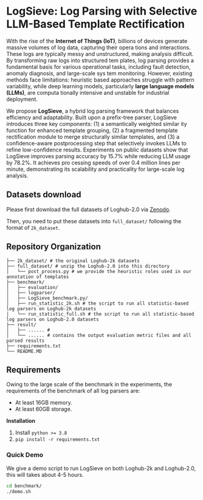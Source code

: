 # LogSieve: Log Parsing with Selective LLM-Based Template Rectification

With the rise of the **Internet of Things (IoT)**, billions of devices generate massive volumes of log data, capturing their opera tions and interactions. These logs are typically messy and unstructured, making analysis difficult. By transforming raw logs into structured tem plates, log parsing provides a fundamental basis for various operational tasks, including fault detection, anomaly diagnosis, and large-scale sys tem monitoring. However, existing methods face limitations: heuristic based approaches struggle with pattern variability, while deep learning models, particularly **large language models (LLMs)**, are computa tionally intensive and unstable for industrial deployment. 

We propose **LogSieve**, a hybrid log parsing framework that balances efficiency and adaptability. Built upon a prefix-tree parser, LogSieve introduces three key components: (1) a semantically weighted similar ity function for enhanced template grouping, (2) a fragmented template rectification module to merge structurally similar templates, and (3) a confidence-aware postprocessing step that selectively invokes LLMs to refine low-confidence results. Experiments on public datasets show that LogSieve improves parsing accuracy by 15.7% while reducing LLM usage by 78.2%. It achieves pro cessing speeds of over 0.4 million lines per minute, demonstrating its scalability and practicality for large-scale log analysis.


## Datasets download

Please first download the full datasets of Loghub-2.0 via [Zenodo](https://zenodo.org/record/8275861).

Then, you need to put these datasets into `full_dataset/` following the format of `2k_dataset`.


## Repository Organization 

```
├── 2k_dataset/ # the original Loghub-2k datasets
├── full_dataset/ # unzip the Loghub-2.0 into this directory
│   └── post_process.py # we provide the heuristic roles used in our annotation of templates 
├── benchmark/
│   ├── evaluation/
│   ├── logparser/
│   ├── LogSieve_benchmark.py/
│   ├── run_statistic_2k.sh # the script to run all statistic-based log parsers on Loghub-2k datasets
│   └── run_statistic_full.sh # the script to run all statistic-based log parsers on Loghub-2.0 datasets
├── result/
│   ├── ...... # 
│   └── ...... # contains the output evaluation metric files and all parsed results
├── requirements.txt
└── README.MD
```

## Requirements

Owing to the large scale of the benchmark in the experiments, the requirements of the benchmark of all log parsers are:

- At least 16GB memory.
- At least 60GB storage.

**Installation**

1. Install ```python >= 3.8```
2. ```pip install -r requirements.txt```

### Quick Demo

We give a demo script to run LogSieve on both Loghub-2k and Loghub-2.0, this will takes about 4-5 hours.

```bash
cd benchmark/
./demo.sh
```
